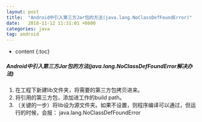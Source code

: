 ```yaml
---
layout: post
title:  "Android中引入第三方Jar包的方法(java.lang.NoClassDefFoundError)"
date:   2018-11-12 11:31:01 +0800
categories: java
tag: android
---
```


* content
{:toc}




##### Android中引入第三方Jar包的方法(java.lang.NoClassDefFoundError解决办法)
1. 在工程下新建lib文件夹，将需要的第三方包拷贝进来。
2. 将引用的第三方包，添加进工作的build path。
3. （关键的一步）将lib设为源文件夹。如果不设置，则程序编译可以通过，但运行的时候，会报：
java.lang.NoClassDefFoundError
